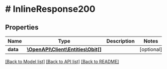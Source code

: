 # # InlineResponse200

## Properties

Name | Type | Description | Notes
------------ | ------------- | ------------- | -------------
**data** | [**\OpenAPI\Client\Entities\Obit[]**](Obit.md) |  | [optional] 

[[Back to Model list]](../../README.md#documentation-for-models) [[Back to API list]](../../README.md#documentation-for-api-endpoints) [[Back to README]](../../README.md)



